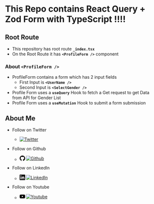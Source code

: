 # This Repo contains React Query + Zod Form with TypeScript !!!!

## Root Route

- This repository has root route **`_index.tsx`**
- On the Root Route it has **`<ProfileForm />`** component

### About `<ProfileForm />`

- ProfileForm contains a form which has 2 input fields
  - First Input is **`<UserName />`**
  - Second Input is **`<SelectGender />`**
- Profile Form uses a **`useQuery`** Hook to fetch a Get request to get Data from API for Gender List
- Profile Form uses a **`useMutation`** Hook to submit a form submission

## About Me

- Follow on Twitter

  - <a href="https://twitter.com/mrHimanshuSahni" style="display: flex; column-gap: 3px; align-items: center;" target="_blank" title="Twitter"><img src="https://img.shields.io/twitter/follow/mrHimanshuSahni" alt="Twitter" /></a>

- Follow on Github

  - <a href="https://github.com/mrhimanshusahni" target="_blank" title="Github" style="display: flex; column-gap: 3px; align-items: center;"><svg role="img" viewBox="0 0 24 24" width="18" xmlns="http://www.w3.org/2000/svg"><title>GitHub</title><path d="M12 .297c-6.63 0-12 5.373-12 12 0 5.303 3.438 9.8 8.205 11.385.6.113.82-.258.82-.577 0-.285-.01-1.04-.015-2.04-3.338.724-4.042-1.61-4.042-1.61C4.422 18.07 3.633 17.7 3.633 17.7c-1.087-.744.084-.729.084-.729 1.205.084 1.838 1.236 1.838 1.236 1.07 1.835 2.809 1.305 3.495.998.108-.776.417-1.305.76-1.605-2.665-.3-5.466-1.332-5.466-5.93 0-1.31.465-2.38 1.235-3.22-.135-.303-.54-1.523.105-3.176 0 0 1.005-.322 3.3 1.23.96-.267 1.98-.399 3-.405 1.02.006 2.04.138 3 .405 2.28-1.552 3.285-1.23 3.285-1.23.645 1.653.24 2.873.12 3.176.765.84 1.23 1.91 1.23 3.22 0 4.61-2.805 5.625-5.475 5.92.42.36.81 1.096.81 2.22 0 1.606-.015 2.896-.015 3.286 0 .315.21.69.825.57C20.565 22.092 24 17.592 24 12.297c0-6.627-5.373-12-12-12"/></svg><img src="https://img.shields.io/badge/%40mrHimanshuSahni-black" alt="Github"/></a>

- Follow on LinkedIn

  - <a href="https://www.linkedin.com/in/mrhimanshusahni/" target="_blank" title="LinkedIn" style="display: flex; column-gap: 3px; align-items: center;"><svg role="img" viewBox="0 0 24 24" width="18" xmlns="http://www.w3.org/2000/svg"><title>LinkedIn</title><path d="M20.447 20.452h-3.554v-5.569c0-1.328-.027-3.037-1.852-3.037-1.853 0-2.136 1.445-2.136 2.939v5.667H9.351V9h3.414v1.561h.046c.477-.9 1.637-1.85 3.37-1.85 3.601 0 4.267 2.37 4.267 5.455v6.286zM5.337 7.433c-1.144 0-2.063-.926-2.063-2.065 0-1.138.92-2.063 2.063-2.063 1.14 0 2.064.925 2.064 2.063 0 1.139-.925 2.065-2.064 2.065zm1.782 13.019H3.555V9h3.564v11.452zM22.225 0H1.771C.792 0 0 .774 0 1.729v20.542C0 23.227.792 24 1.771 24h20.451C23.2 24 24 23.227 24 22.271V1.729C24 .774 23.2 0 22.222 0h.003z"/></svg><img src="https://img.shields.io/badge/%40mrHimanshuSahni-black" alt="LinkedIn"/></a>

- Follow on Youtube
  - <a href="https://www.youtube.com/@mrhimanshusahni" target="_blank" title="Youtube" style="display: flex; column-gap: 3px; align-items: center;"><svg role="img" viewBox="0 0 24 24" width="18" xmlns="http://www.w3.org/2000/svg"><title>YouTube</title><path d="M23.498 6.186a3.016 3.016 0 0 0-2.122-2.136C19.505 3.545 12 3.545 12 3.545s-7.505 0-9.377.505A3.017 3.017 0 0 0 .502 6.186C0 8.07 0 12 0 12s0 3.93.502 5.814a3.016 3.016 0 0 0 2.122 2.136c1.871.505 9.376.505 9.376.505s7.505 0 9.377-.505a3.015 3.015 0 0 0 2.122-2.136C24 15.93 24 12 24 12s0-3.93-.502-5.814zM9.545 15.568V8.432L15.818 12l-6.273 3.568z"/></svg><img src="https://img.shields.io/badge/%40mrHimanshuSahni-black" alt="Youtube"/></a>
